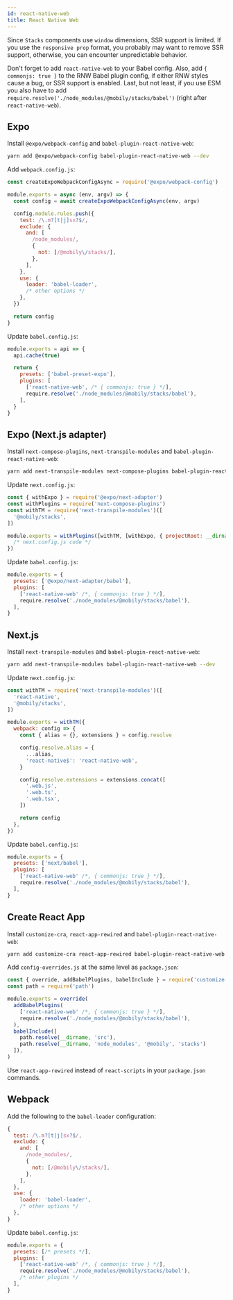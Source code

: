 ```yaml
---
id: react-native-web
title: React Native Web
---
```


Since `Stacks` components use `window` dimensions, SSR support is limited. If you use the `responsive prop` format, you probably may want to remove SSR support, otherwise, you can encounter unpredictable behavior.

Don't forget to add `react-native-web` to your Babel config. Also, add `{ commonjs: true }` to the RNW Babel plugin config, if either RNW styles cause a bug, or SSR support is enabled. Last, but not least, if you use ESM you also have to add `require.resolve('./node_modules/@mobily/stacks/babel')` (right after `react-native-web`).

## Expo

Install `@expo/webpack-config` and `babel-plugin-react-native-web`:

```bash
yarn add @expo/webpack-config babel-plugin-react-native-web --dev
```

Add `webpack.config.js`:

```js
const createExpoWebpackConfigAsync = require('@expo/webpack-config')

module.exports = async (env, argv) => {
  const config = await createExpoWebpackConfigAsync(env, argv)

  config.module.rules.push({
    test: /\.m?[t|j]sx?$/,
    exclude: {
      and: [
        /node_modules/,
        {
          not: [/@mobily\/stacks/],
        },
      ],
    },
    use: {
      loader: 'babel-loader',
      /* other options */
    },
  })

  return config
}
```

Update `babel.config.js`:

```js
module.exports = api => {
  api.cache(true)

  return {
    presets: ['babel-preset-expo'],
    plugins: [
      ['react-native-web', /* { commonjs: true } */],
      require.resolve('./node_modules/@mobily/stacks/babel'),
    ],
  }
}
```

## Expo (Next.js adapter)

Install `next-compose-plugins`, `next-transpile-modules` and `babel-plugin-react-native-web`:

```bash
yarn add next-transpile-modules next-compose-plugins babel-plugin-react-native-web --dev
```

Update `next.config.js`:

```js
const { withExpo } = require('@expo/next-adapter')
const withPlugins = require('next-compose-plugins')
const withTM = require('next-transpile-modules')([
  '@mobily/stacks',
])

module.exports = withPlugins([withTM, [withExpo, { projectRoot: __dirname }]], {
  /* next.config.js code */
})
```

Update `babel.config.js`:

```js
module.exports = {
  presets: ['@expo/next-adapter/babel'],
  plugins: [
    ['react-native-web' /*, { commonjs: true } */],
    require.resolve('./node_modules/@mobily/stacks/babel'),
  ],
}
```

## Next.js

Install `next-transpile-modules` and `babel-plugin-react-native-web`:

```bash
yarn add next-transpile-modules babel-plugin-react-native-web --dev
```

Update `next.config.js`:

```js
const withTM = require('next-transpile-modules')([
  'react-native',
  '@mobily/stacks',
])

module.exports = withTM({
  webpack: config => {
    const { alias = {}, extensions } = config.resolve

    config.resolve.alias = {
      ...alias,
      'react-native$': 'react-native-web',
    }

    config.resolve.extensions = extensions.concat([
      '.web.js',
      '.web.ts',
      '.web.tsx',
    ])

    return config
  },
})
```

Update `babel.config.js`:

```js
module.exports = {
  presets: ['next/babel'],
  plugins: [
    ['react-native-web' /*, { commonjs: true } */],
    require.resolve('./node_modules/@mobily/stacks/babel'),
  ],
}
```

## Create React App

Install `customize-cra`, `react-app-rewired` and `babel-plugin-react-native-web`:

```sh
yarn add customize-cra react-app-rewired babel-plugin-react-native-web --dev
```

Add `config-overrides.js` at the same level as `package.json`:

```js
const { override, addBabelPlugins, babelInclude } = require('customize-cra')
const path = require('path')

module.exports = override(
  addBabelPlugins(
    ['react-native-web' /*, { commonjs: true } */],
    require.resolve('./node_modules/@mobily/stacks/babel'),
  ),
  babelInclude([
    path.resolve(__dirname, 'src'),
    path.resolve(__dirname, 'node_modules', '@mobily', 'stacks')
  ]),
)
```

Use `react-app-rewired` instead of `react-scripts` in your `package.json` commands.

## Webpack

Add the following to the `babel-loader` configuration:

```js
{
  test: /\.m?[t|j]sx?$/,
  exclude: {
    and: [
      /node_modules/,
      {
        not: [/@mobily\/stacks/],
      },
    ],
  },
  use: {
    loader: 'babel-loader',
    /* other options */
  },
}
```

Update `babel.config.js`:

```js
module.exports = {
  presets: [/* presets */],
  plugins: [
    ['react-native-web' /*, { commonjs: true } */],
    require.resolve('./node_modules/@mobily/stacks/babel'),
    /* other plugins */
  ],
}
```
